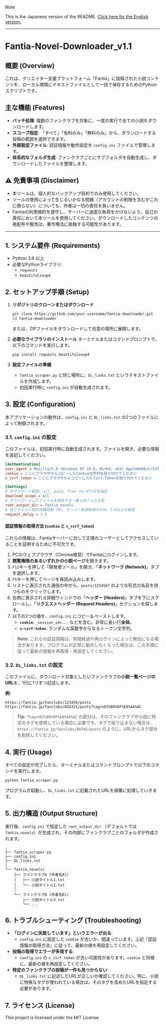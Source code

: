 > [!NOTE]
> This is the Japanese version of the README. [Click here for the English version.](./README-en.md)

---

# Fantia-Novel-Downloader_v1.1

## 概要 (Overview)

これは、クリエイター支援プラットフォーム「Fantia」に投稿された小説コンテンツを、ローカル環境にテキストファイルとして一括で保存するためのPythonスクリプトです。

## 主な機能 (Features)

*   **バッチ処理**: 複数のファンクラブを対象に、一度の実行で全ての小説をダウンロードします。
*   **スコープ指定**: 「すべて」「有料のみ」「無料のみ」から、ダウンロードする投稿の範囲を選択できます。
*   **外部設定ファイル**: 認証情報や動作設定を `config.ini` ファイルで管理します。
*   **体系的なフォルダ生成**: ファンクラブごとにサブフォルダを自動生成し、ダウンロードしたファイルを整理します。

## ⚠︎ 免責事項 (Disclaimer)

*   本ツールは、個人的なバックアップ目的でのみ使用してください。
*   ツールの使用によって生じるいかなる問題（アカウントの制限を含むがこれに限らない）についても、作者は一切の責任を負いません。
*   Fantiaの利用規約を遵守し、サーバーに過度な負荷をかけないよう、自己の責任において本ツールを使用してください。ダウンロードしたコンテンツの再配布や販売は、著作権法に抵触する可能性があります。

---

## 1. システム要件 (Requirements)

*   Python 3.6 以上
*   必要なPythonライブラリ:
    *   `requests`
    *   `beautifulsoup4`

## 2. セットアップ手順 (Setup)

1.  **リポジトリのクローンまたはダウンロード**
    ```bash
    git clone https://github.com/your-username/fantia-downloader.git
    cd fantia-downloader
    ```
    または、ZIPファイルをダウンロードして任意の場所に展開します。

2.  **必要なライブラリのインストール**
    ターミナルまたはコマンドプロンプトで、以下のコマンドを実行します。
    ```bash
    pip install requests beautifulsoup4
    ```

3.  **設定ファイルの準備**
    *   `fantia_scraper.py` と同じ場所に、`DL_links.txt` というテキストファイルを作成します。
    *   初回実行時に `config.ini` が自動生成されます。

## 3. 設定 (Configuration)

本アプリケーションの動作は、`config.ini` と `DL_links.txt` の2つのファイルによって制御されます。

### 3.1. `config.ini` の設定

このファイルは、初回実行時に自動生成されます。ファイルを開き、必要な情報を追記してください。

```ini
[Authentication]
user_agent = Mozilla/5.0 (Windows NT 10.0; Win64; x64) AppleWebKit/537.36 (KHTML, like Gecko) Chrome/138.0.0.0 Safari/537.36
cookie = ここにブラウザからコピーしたCookie文字列を貼り付けてください
x_csrf_token = ここにブラウザからコピーしたX-Csrf-Tokenを貼り付けてください

[Settings]
# ダウンロード範囲: all, paid, free のいずれかを指定
download_scope = all
# ダウンロードしたファイルを保存する一番上のフォルダ名
root_output_dir = fantia_novels
# 各リクエスト間の待機時間（秒）。サーバー負荷軽減のため、1.0以上を推奨
request_delay = 1.5
```

#### **認証情報の取得方法 (`cookie` と `x_csrf_token`)**

これらの情報は、Fantiaサーバーに対して正規のユーザーとしてアクセスしていることを証明するために不可欠です。

1.  PCのウェブブラウザ（Chrome推奨）でFantiaにログインします。
2.  **閲覧権限のあるいずれかの小説ページ**を開きます。
3.  `F12`キーを押して「開発者ツール」を開き、「**ネットワーク (Network)**」タブを選択します。
4.  `F5`キーを押してページを再読み込みします。
5.  リストに表示された通信の中から、`posts/1234567` のような形式の名前を持つものをクリックします。
6.  右側に表示される詳細ウィンドウの「**ヘッダー (Headers)**」タブを下にスクロールし、「**リクエストヘッダー (Request Headers)**」セクションを探します。
7.  以下の2つの値を、`config.ini` にコピー＆ペーストします。
    *   **`cookie`**: `_session_id=...` などを含む、非常に長い行**全体**。
    *   **`x-csrf-token`**: ランダムな英数字からなるトークン文字列。

> **Note:** これらの認証情報は、時間経過や再ログインによって無効になる場合があります。プログラムが正常に動作しなくなった場合は、この手順に従って最新の情報を再取得・再設定してください。

### 3.2. `DL_links.txt` の設定

このファイルに、ダウンロード対象としたいファンクラブの**小説一覧ページのURL**を、1行に1つずつ記述します。

**例:**
```
https://fantia.jp/fanclubs/123456/posts
https://fantia.jp/fanclubs/654321/posts?tag=%E5%B0%8F%E8%AA%AC
```
> **Tip:** `?tag=%E5%B0%8F%E8%AA%AC` の部分は、そのファンクラブが小説に特定のタグを使用している場合に必要です。タグで絞り込まない場合は、`https://fantia.jp/fanclubs/98765/posts` のように、URLからタグ部分を削除してください。

## 4. 実行 (Usage)

すべての設定が完了したら、ターミナルまたはコマンドプロンプトで以下のコマンドを実行します。

```bash
python fantia_scraper.py
```

プログラムが起動し、`DL_links.txt` に記載されたURLを順番に処理していきます。

## 5. 出力構造 (Output Structure)

実行後、`config.ini` で指定した `root_output_dir` （デフォルトでは `fantia_novels`）が生成され、その内部にファンクラブごとのフォルダが作成されます。

```
.
├── fantia_scraper.py
├── config.ini
├── DL_links.txt
│
└── fantia_novels/
    ├── ファンクラブA (作者名A)/
    │   ├── 小説タイトル1.txt
    │   └── 小説タイトル2.txt
    │
    └── ファンクラブB (作者名B)/
        ├── 小説タイトル3.txt
        └── ...
```

## 6. トラブルシューティング (Troubleshooting)

*   **「ログインに失敗しています」というエラーが出る**:
    *   `config.ini` に設定した `cookie` が古いか、間違っています。上記「認証情報の取得方法」に従って、最新の値を再設定してください。
*   **投稿の取得でエラーが多発する**:
    *   `config.ini` の `x_csrf_token` が古い可能性があります。`cookie` と同様に、最新の値を再設定してください。
*   **特定のファンクラブの投稿が一件も見つからない**:
    *   `DL_links.txt` に記述したURLが正しいか確認してください。特に、小説に特殊なタグが使われている場合は、そのタグを含めたURLを指定する必要があります。

## 7. ライセンス (License)

This project is licensed under the MIT License.
